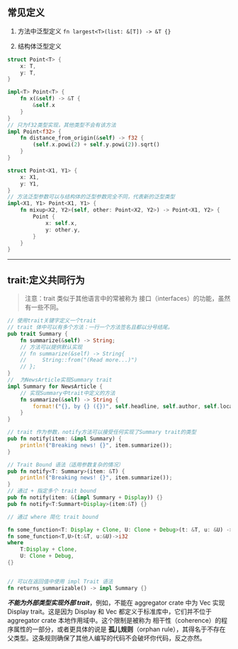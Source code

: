 ## 常见定义

1. 方法中泛型定义
`fn largest<T>(list: &[T]) -> &T {}`

2. 结构体泛型定义

```rust
struct Point<T> {
    x: T,
    y: T,
}

impl<T> Point<T> {
    fn x(&self) -> &T {
        &self.x
    }
}
// 只为f32类型实现，其他类型不会有该方法
impl Point<f32> {
    fn distance_from_origin(&self) -> f32 {
        (self.x.powi(2) + self.y.powi(2)).sqrt()
    }
}

struct Point<X1, Y1> {
    x: X1,
    y: Y1,
}
// 方法泛型参数可以与结构体的泛型参数完全不同，代表新的泛型类型
impl<X1, Y1> Point<X1, Y1> {
    fn mixup<X2, Y2>(self, other: Point<X2, Y2>) -> Point<X1, Y2> {
        Point {
            x: self.x,
            y: other.y,
        }
    }
}
```

---

## trait:定义共同行为

>注意：trait 类似于其他语言中的常被称为 接口（interfaces）的功能，虽然有一些不同。

```rust
// 使用trait关键字定义一个trait
// trait 体中可以有多个方法：一行一个方法签名且都以分号结尾。
pub trait Summary {
    fn summarize(&self) -> String;
    // 方法可以提供默认实现
    // fn summarize(&self) -> String{
    //     String::from("(Read more...)")
    // };
}
//  为NewsArticle实现Summary trait
impl Summary for NewsArticle {
    // 实现Summary中trait中定义的方法
    fn summarize(&self) -> String {
        format!("{}, by {} ({})", self.headline, self.author, self.location)
    }
}

// trait 作为参数，notify方法可以接受任何实现了Summary trait的类型
pub fn notify(item: &impl Summary) {
    println!("Breaking news! {}", item.summarize());
}

// Trait Bound 语法（适用参数复杂的情况）
pub fn notify<T: Summary>(item: &T) {
    println!("Breaking news! {}", item.summarize());
}
// 通过 + 指定多个 trait bound
pub fn notify(item: &(impl Summary + Display)) {}
pub fn notify<T:Summart+Display>(item:&T) {}

// 通过 where 简化 trait bound

fn some_function<T: Display + Clone, U: Clone + Debug>(t: &T, u: &U) -> i32 {}
fn some_function<T,U>(t:&T, u:&U)->i32
where 
    T:Display + Clone,
    U: Clone + Debug,
{}


// 可以在返回值中使用 impl Trait 语法
fn returns_summarizable() -> impl Summary {}
```

***不能为外部类型实现外部 trait***，例如，不能在 aggregator crate 中为 Vec<T> 实现 Display trait。这是因为 Display 和 Vec<T> 都定义于标准库中，它们并不位于 aggregator crate 本地作用域中。这个限制是被称为 相干性（coherence）的程序属性的一部分，或者更具体的说是 **孤儿规则**（orphan rule），其得名于不存在父类型。这条规则确保了其他人编写的代码不会破坏你代码，反之亦然。
